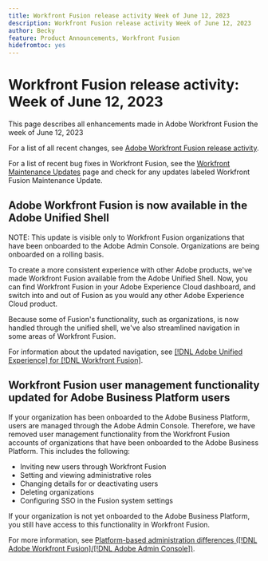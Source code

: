 ```yaml
---
title: Workfront Fusion release activity Week of June 12, 2023
description: Workfront Fusion release activity Week of June 12, 2023
author: Becky
feature: Product Announcements, Workfront Fusion
hidefromtoc: yes
---
```

# Workfront Fusion release activity: Week of  June 12, 2023

This page describes all enhancements made in Adobe Workfront Fusion the week of  June 12, 2023

For a list of all recent changes, see [Adobe Workfront Fusion release activity](../../../product-announcements/product-releases/fusion-release-activity/fusion-release-activity.md).

For a list of recent bug fixes in Workfront Fusion, see the [Workfront Maintenance Updates](https://experienceleague.adobe.com/docs/workfront-known-issues/releases/current-updates.html) page and check for any updates labeled Workfront Fusion Maintenance Update.

## Adobe Workfront Fusion is now available in the Adobe Unified Shell

NOTE: This update is visible only to Workfront Fusion organizations that have been onboarded to the Adobe Admin Console. Organizations are being onboarded on a rolling basis.

To create a more consistent experience with other Adobe products, we've made Workfront Fusion available from the Adobe Unified Shell. Now, you can find Workfront Fusion in your Adobe Experience Cloud dashboard, and switch into and out of Fusion as you would any other Adobe Experience Cloud product.

Because some of Fusion's functionality, such as organizations, is now handled through the unified shell, we've also streamlined navigation in some areas of Workfront Fusion.

For information about the updated navigation, see [[!DNL Adobe Unified Experience] for [!DNL Workfront Fusion]](/help/quicksilver/workfront-fusion/fusion-in-admin-console/fusion-unified-experience.md).

## Workfront Fusion user management functionality updated for Adobe Business Platform users

If your organization has been onboarded to the Adobe Business Platform, users are managed through the Adobe Admin Console. Therefore, we have removed user management functionality from the Workfront Fusion accounts of organizations that have been onboarded to the Adobe Business Platform. This includes the following:

* Inviting new users through Workfront Fusion
* Setting and viewing administrative roles
* Changing details for or deactivating users
* Deleting organizations
* Configuring SSO in the Fusion system settings

If your organization is not yet onboarded to the Adobe Business Platform, you still have access to this functionality in Workfront Fusion.

For more information, see [Platform-based administration differences ([!DNL Adobe Workfront Fusion]/[!DNL Adobe Admin Console])](/help/quicksilver/workfront-fusion/fusion-in-admin-console/fusion-adobe-admin-console.md).



 
